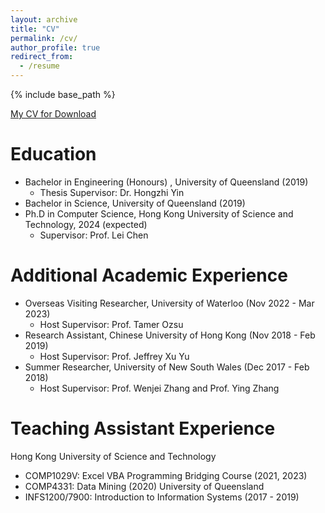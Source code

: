 ```yaml
---
layout: archive
title: "CV"
permalink: /cv/
author_profile: true
redirect_from:
  - /resume
---
```


{% include base_path %}

[My CV for Download](http://alexandertzhou.github.io/files/alexanderzhoucv.pdf)

Education
======
* Bachelor in Engineering (Honours) , University of Queensland (2019)
    * Thesis Supervisor: Dr. Hongzhi Yin
* Bachelor in Science, University of Queensland (2019)
* Ph.D in Computer Science, Hong Kong University of Science and Technology, 2024 (expected)
    * Supervisor: Prof. Lei Chen

Additional Academic Experience
======
* Overseas Visiting Researcher, University of Waterloo (Nov 2022 - Mar 2023)
    * Host Supervisor: Prof. Tamer Ozsu
* Research Assistant, Chinese University of Hong Kong (Nov 2018 - Feb 2019)
    * Host Supervisor: Prof. Jeffrey Xu Yu
* Summer Researcher, University of New South Wales (Dec 2017 - Feb 2018)
	* Host Supervisor: Prof. Wenjei Zhang and Prof. Ying Zhang
	
Teaching Assistant Experience
=====
Hong Kong University of Science and Technology
* COMP1029V: Excel VBA Programming Bridging Course (2021, 2023)
* COMP4331: Data Mining (2020)
University of Queensland
* INFS1200/7900: Introduction to Information Systems (2017 - 2019)